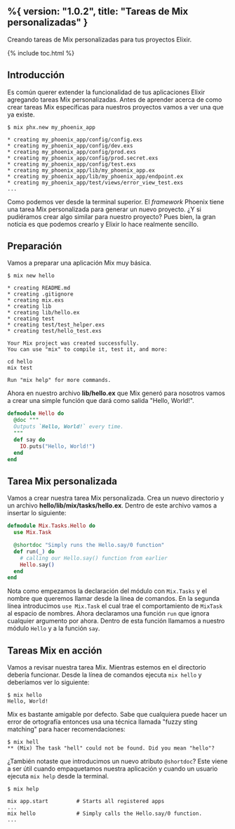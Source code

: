 %{
  version: "1.0.2",
  title: "Tareas de Mix personalizadas"
}
---

Creando tareas de Mix personalizadas para tus proyectos Elixir.

{% include toc.html %}

## Introducción

Es común querer extender la funcionalidad de tus aplicaciones Elixir agregando tareas Mix personalizadas. Antes de aprender acerca de como crear tareas Mix específicas para nuestros proyectos vamos a ver una que ya existe.

```shell
$ mix phx.new my_phoenix_app

* creating my_phoenix_app/config/config.exs
* creating my_phoenix_app/config/dev.exs
* creating my_phoenix_app/config/prod.exs
* creating my_phoenix_app/config/prod.secret.exs
* creating my_phoenix_app/config/test.exs
* creating my_phoenix_app/lib/my_phoenix_app.ex
* creating my_phoenix_app/lib/my_phoenix_app/endpoint.ex
* creating my_phoenix_app/test/views/error_view_test.exs
...
```

Como podemos ver desde la terminal superior. El _framework_ Phoenix tiene una tarea Mix personalizada para generar un nuevo proyecto. ¿Y si pudiéramos crear algo similar para nuestro proyecto? Pues bien, la gran noticia es que podemos crearlo y Elixir lo hace realmente sencillo.

## Preparación

Vamos a preparar una aplicación Mix muy básica.

```shell
$ mix new hello

* creating README.md
* creating .gitignore
* creating mix.exs
* creating lib
* creating lib/hello.ex
* creating test
* creating test/test_helper.exs
* creating test/hello_test.exs

Your Mix project was created successfully.
You can use "mix" to compile it, test it, and more:

cd hello
mix test

Run "mix help" for more commands.
```

Ahora en nuestro archivo **lib/hello.ex** que Mix generó para nosotros vamos a crear una simple función que dará como salida "Hello, World!".

```elixir
defmodule Hello do
  @doc """
  Outputs `Hello, World!` every time.
  """
  def say do
    IO.puts("Hello, World!")
  end
end
```

## Tarea Mix personalizada

Vamos a crear nuestra tarea Mix personalizada. Crea un nuevo directorio y un archivo **hello/lib/mix/tasks/hello.ex**. Dentro de este archivo vamos a insertar lo siguiente:

```elixir
defmodule Mix.Tasks.Hello do
  use Mix.Task

  @shortdoc "Simply runs the Hello.say/0 function"
  def run(_) do
    # calling our Hello.say() function from earlier
    Hello.say()
  end
end
```

Nota como empezamos la declaración del módulo con `Mix.Tasks` y el nombre que queremos llamar desde la línea de comandos. En la segunda línea introducimos `use Mix.Task` el cual trae el comportamiento de `MixTask` al espacio de nombres. Ahora declaramos una función `run` que ignora cualquier argumento por ahora. Dentro de esta función llamamos a nuestro módulo `Hello` y a la función `say`.

## Tareas Mix en acción

Vamos a revisar nuestra tarea Mix. Mientras estemos en el directorio debería funcionar. Desde la línea de comandos ejecuta `mix hello` y deberíamos ver lo siguiente:

```shell
$ mix hello
Hello, World!
```

Mix es bastante amigable por defecto. Sabe que cualquiera puede hacer un error de ortografía entonces usa una técnica llamada "fuzzy sting matching" para hacer recomendaciones:

```shell
$ mix hell
** (Mix) The task "hell" could not be found. Did you mean "hello"?
```

¿También notaste que introducimos un nuevo atributo `@shortdoc`? Este viene a ser útil cuando empaquetamos nuestra aplicación y cuando un usuario ejecuta `mix help` desde la terminal.

```shell
$ mix help

mix app.start         # Starts all registered apps
...
mix hello             # Simply calls the Hello.say/0 function.
...
```
